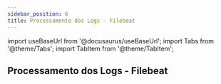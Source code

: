 ```yaml
---
sidebar_position: 6
title: Processamento dos Logs - Filebeat
---
```


import useBaseUrl from '@docusaurus/useBaseUrl';
import Tabs from '@theme/Tabs';
import TabItem from '@theme/TabItem';

## Processamento dos Logs - Filebeat